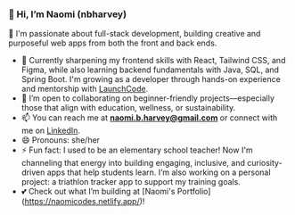 ### 👋 Hi, I’m Naomi (nbharvey)

👀 I'm passionate about full-stack development, building creative and purposeful web apps from both the front and back ends.
- 🌱 Currently sharpening my frontend skills with React, Tailwind CSS, and Figma, while also learning backend fundamentals with Java, SQL, and Spring Boot. I'm growing as a developer through hands-on experience and mentorship with [LaunchCode](https://www.launchcode.org/).
- 🤝 I’m open to collaborating on beginner-friendly projects—especially those that align with education, wellness, or sustainability.
- 📫 You can reach me at **naomi.b.harvey@gmail.com** or connect with me on [LinkedIn](https://www.linkedin.com/in/naomi-harvey-masters-in-education-and-self-taught-software-developer).
- 😄 Pronouns: she/her  
- ⚡ Fun fact: I used to be an elementary school teacher!
    Now I'm channeling that energy into building engaging, inclusive, and curiosity-driven apps that help students learn.
    I’m also working on a personal project: a triathlon tracker app to support my training goals.
- 💕 Check out what I’m building at [Naomi's Portfolio] (https://naomicodes.netlify.app/)!
